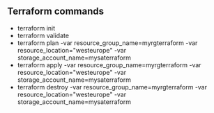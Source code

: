 ## Terraform commands

- terraform init
- terraform validate
- terraform plan -var resource_group_name=myrgterraform -var resource_location="westeurope" -var storage_account_name=mysaterraform
- terraform apply -var resource_group_name=myrgterraform -var resource_location="westeurope" -var storage_account_name=mysaterraform
- terraform destroy -var resource_group_name=myrgterraform -var resource_location="westeurope" -var storage_account_name=mysaterraform
